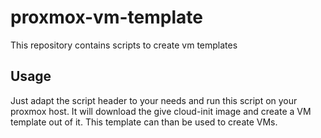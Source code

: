 # proxmox-vm-template
This repository contains scripts to create vm templates

## Usage

Just adapt the script header to your needs and run this script on your proxmox host.
It will download the give cloud-init image and create a VM template out of it. 
This template can than be used to create VMs. 
